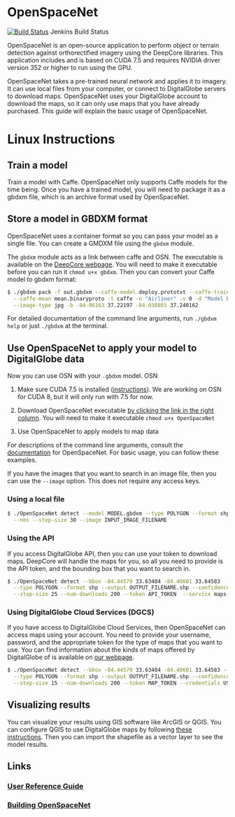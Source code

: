 # OpenSpaceNet

[![Build Status](http://52.1.7.235/buildStatus/icon?job=OpenSpaceNet&style=plastic)](http://52.1.7.235/job/OpenSpaceNet) Jenkins Build Status

OpenSpaceNet is an open-source application to perform object or terrain detection against orthorectified imagery using the DeepCore libraries. This application includes and is based on CUDA 7.5 and requires NVIDIA driver version 352 or higher to run using the GPU.

OpenSpaceNet takes a pre-trained neural network and applies it to imagery.  It can use local files from your computer, or connect to DigitalGlobe servers to download maps.  OpenSpaceNet uses your DigitalGlobe account to download the maps, so it can only use maps that you have already purchased.  This guide will explain the basic usage of OpenSpaceNet.

# Linux Instructions

## Train a model
Train a model with Caffe.  OpenSpaceNet only supports Caffe models for the time being.  Once you have a trained model, you will need to package it as a gbdxm file, which is an archive format used by OpenSpaceNet.

## Store a model in GBDXM format
OpenSpaceNet uses a container format so you can pass your model as a single file.  You can create a GMDXM file using the `gbdxm` module.  

The `gbdxm` module acts as a link between caffe and OSN.  The executable is available on the [DeepCore webpage](https://digitalglobe.github.io/DeepCore/).  You will need to make it executable before you can run it `chmod u+x gbdxm`.  Then you can convert your Caffe model to gbdxm format:

```bash 
$ ./gbdxm pack -f out.gbdxm --caffe-model deploy.prototxt --caffe-trained model.caffemodel \
  --caffe-mean mean.binaryproto -t caffe -n "Airliner" -v 0 -d "Model Description" -l labels.txt \
  --image-type jpg -b -84.06163 37.22197 -84.038803 37.240162
```

For detailed documentation of the command line arguments, run `./gbdxm help` or just `./gbdxm` at the terminal.

## Use OpenSpaceNet to apply your model to DigitalGlobe data
Now you can use OSN with your `.gbdxm` model.  OSN 
1. Make sure CUDA 7.5 is installed ([instructions](http://www.r-tutor.com/gpu-computing/cuda-installation/cuda7.5-ubuntu)). We are working on OSN for CUDA 8, but it will only run with 7.5 for now.  

2. Download OpenSpaceNet executable [by clicking the link in the right column](https://digitalglobe.github.io/DeepCore/).  You will need to make it executable `chmod u+x OpenSpaceNet`

3. Use OpenSpaceNet to apply models to map data

For descriptions of the command line arguments, consult the [documentation](https://github.com/DigitalGlobe/OpenSpaceNet/blob/master/doc/REFERENCE.md) for OpenSpaceNet.  For basic usage, you can follow these examples.

If you have the images that you want to search in an image file, then you can use the `--image` option.  This does not require any access keys.

### Using a local file
```bash
$ ./OpenSpaceNet detect --model MODEL.gbdxm --type POLYGON --format shp --output OUTPUT_FILENAME.shp \
  --nms --step-size 30 --image INPUT_IMAGE_FILENAME
```  

### Using the API  
If you access DigitalGlobe API, then you can use your token to download maps.  DeepCore will handle the maps for you, so all you need to provide is the API token, and the bounding box that you want to search in.

```bash
$ ./OpenSpaceNet detect --bbox -84.44579 33.63404 -84.40601 33.64583  --model MODEL.gbdxm \
  --type POLYGON --format shp --output OUTPUT_FILENAME.shp --confidence 99.9 --nms \
  --step-size 25 --num-downloads 200 --token API_TOKEN  --service maps-api
```  

### Using DigitalGlobe Cloud Services (DGCS)
If you have access to DigitalGlobe Cloud Services, then OpenSpaceNet can access maps using your account.  You need to provide your username, password, and the appropriate token for the type of maps that you want to use.  You can find information about the kinds of maps offered by DigitalGlobe of is available on [our webpage](https://www.digitalglobe.com/products/basemap-suite).

```bash
$ ./OpenSpaceNet detect --bbox -84.44579 33.63404 -84.40601 33.64583 --model MODEL.gbdxm \
  --type POLYGON --format shp --output OUTPUT_FILENAME.shp --confidence 99.9 --nms \
  --step-size 15 --num-downloads 200 --token MAP_TOKEN --credentials USER:PASS --service dgcs
```

## Visualizing results
You can visualize your results using GIS software like ArcGIS or QGIS.  You can configure QGIS to use DigitalGlobe maps by following [these instructions](https://developer.digitalglobe.com/using-maps-api-with-qgis/).  Then you can import the shapefile as a vector layer to see the model results.

## Links

### [User Reference Guide](doc/REFERENCE.md)
### [Building OpenSpaceNet](doc/BUILDING.md)
